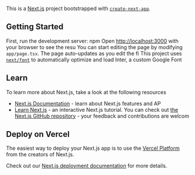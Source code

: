 This is a [Next.js](https://nextjs.org/) project bootstrapped with [`create-next-app`](https://github.com/vercel/next.js/tree/canary/packages/create-next-app).

## Getting Started
First, run the development server:
npm 
Open [http://localhost:3000](http://localhost:3000) with your browser to see the resu
You can start editing the page by modifying `app/page.tsx`. The page auto-updates as you edit the fi
This project uses [`next/font`](https://nextjs.org/docs/basic-features/font-optimization) to automatically optimize and load Inter, a custom Google Font
## Learn 
To learn more about Next.js, take a look at the following resources
- [Next.js Documentation](https://nextjs.org/docs) - learn about Next.js features and AP
- [Learn Next.js](https://nextjs.org/learn) - an interactive Next.js tutorial.
You can check out [the Next.js GitHub repository](https://github.com/vercel/next.js/) - your feedback and contributions are welcom
## Deploy on Vercel

The easiest way to deploy your Next.js app is to use the [Vercel Platform](https://vercel.com/new?utm_medium=default-template&filter=next.js&utm_source=create-next-app&utm_campaign=create-next-app-readme) from the creators of Next.js.

Check out our [Next.js deployment documentation](https://nextjs.org/docs/deployment) for more details.

